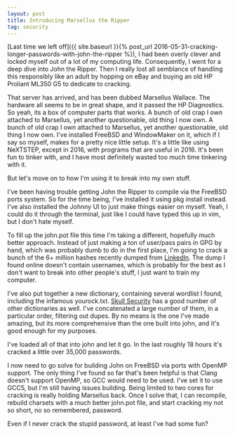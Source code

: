 ```yaml
---
layout: post
title: Introducing Marsellus the Ripper
tag: security
---
```


[Last time we left off]({{ site.baseurl }}{% post_url 2016-05-31-cracking-longer-passwords-with-john-the-ripper %}), I had been overly clever and locked myself out of a lot of my computing life. Consequently, I went for a deep dive into John the Ripper. Then I really lost all semblance of handling this responsibly like an adult by hopping on eBay and buying an old HP Proliant ML350 G5 to dedicate to cracking.
<!--more-->

That server has arrived, and has been dubbed Marsellus Wallace. The hardware all seems to be in great shape, and it passed the HP Diagnostics. So yeah, its a box of computer parts that works.
 A bunch of old crap I own attached to Marsellus, yet another questionable, old thing I now own. 
A bunch of old crap I own attached to Marsellus, yet another questionable, old thing I now own.
I've installed FreeBSD and WindowMaker on it, which if I say so myself, makes for a pretty nice little setup. It's a little like using NeXTSTEP, except in 2016, with programs that are useful in 2016. It's been fun to tinker with, and I have most definitely wasted too much time tinkering with it.

But let's move on to how I'm using it to break into my own stuff.

I've been having trouble getting John the Ripper to compile via the FreeBSD ports system. So for the time being, I've installed it using pkg install instead. I've also installed the Johnny UI to just make things easier on myself. Yeah, I could do it through the terminal, just like I could have typed this up in vim, but I don't hate myself.

To fill up the john.pot file this time I'm taking a different, hopefully much better approach. Instead of just making a ton of user/pass pairs in GPG by hand, which was probably dumb to do in the first place, I'm going to crack a bunch of the 6+ million hashes recently dumped from [LinkedIn](http://arstechnica.com/security/2016/06/how-linkedins-password-sloppiness-hurts-us-all/). The dump I found online doesn't contain usernames, which is probably for the best as I don't want to break into other people's stuff, I just want to train my computer.

I've also put together a new dictionary, containing several wordlist I found, including the infamous yourock.txt. [Skull Security](https://wiki.skullsecurity.org/Passwords) has a good number of other dictionaries as well. I've concatenated a large number of them, in a particular order, filtering out dupes. By no means is the one I've made amazing, but its more comprehensive than the one built into john, and it's good enough for my purposes.

I've loaded all of that into john and let it go. In the last roughly 18 hours it's cracked a little over 35,000 passwords.

I now need to go solve for building John on FreeBSD via ports with OpenMP support. The only thing I've found so far that's been helpful is that Clang doesn't support OpenMP, so GCC would need to be used. I've set it to use GCC5, but I'm still having issues building. Being limited to two cores for cracking is really holding Marsellus back. Once I solve that, I can recompile, rebuild charsets with a much better john.pot file, and start cracking my not so short, no so remembered, password.

Even if I never crack the stupid password, at least I've had some fun?
